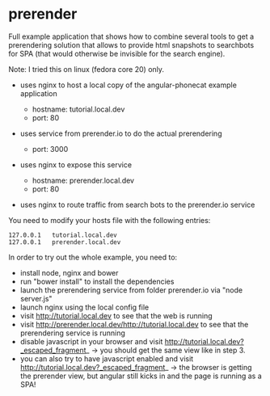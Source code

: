 prerender
=========
Full example application that shows how to combine several tools to get a prerendering solution
 that allows to provide html snapshots to searchbots for SPA (that would otherwise be invisible for the search engine).

 Note: I tried this on linux (fedora core 20) only.

- uses nginx to host a local copy of the angular-phonecat example application
    - hostname: tutorial.local.dev
    - port: 80

- uses service from prerender.io to do the actual prerendering
    - port: 3000

- uses nginx to expose this service
    - hostname: prerender.local.dev
    - port: 80

- uses nginx to route traffic from search bots to the prerender.io service

You need to modify your hosts file with the following entries:

    127.0.0.1   tutorial.local.dev
    127.0.0.1   prerender.local.dev

In order to try out the whole example, you need to:
- install node, nginx and bower
- run "bower install" to install the dependencies
- launch the prerendering service from folder prerender.io via "node server.js"
- launch nginx using the local config file
- visit http://tutorial.local.dev to see that the web is running
- visit http://prerender.local.dev/http://tutorial.local.dev to see that the prerendering service is running
- disable javascript in your browser and visit http://tutorial.local.dev?_escaped_fragment_ -> you should get the same view like in step 3.
- you can also try to have javascript enabled and visit http://tutorial.local.dev?_escaped_fragment_ -> the browser is getting the prerender view, but angular still kicks in and the page is running as a SPA!
